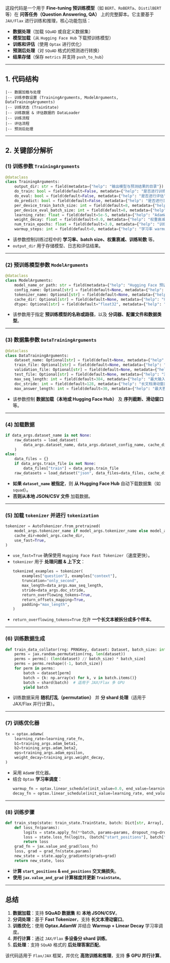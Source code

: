 这段代码是一个用于 **Fine-tuning 预训练模型**（如 `BERT`、`RoBERTa`、`DistilBERT` 等）在 **问答任务（Question Answering, QA）** 上的完整脚本。它主要基于 `JAX/Flax` 进行训练和推理，核心功能包括：
- **数据处理**（加载 `SQuAD` 或自定义数据集）
- **模型加载**（从 `Hugging Face Hub` 下载预训练模型）
- **训练和评估**（使用 `Optax` 进行优化）
- **预测后处理**（对 `SQuAD` 格式的预测进行转换）
- **结果存储**（保存 `metrics` 并支持 `push_to_hub`）

---

## **1. 代码结构**
```
|-- 数据加载与处理
|-- 训练参数设置 (TrainingArguments, ModelArguments, DataTrainingArguments)
|-- 训练状态 (TrainState)
|-- 训练数据 & 评估数据的 DataLoader
|-- 训练流程
|-- 评估流程
|-- 预测后处理
```

---

## **2. 关键部分解析**
### **(1) 训练参数 `TrainingArguments`**
```python
@dataclass
class TrainingArguments:
    output_dir: str = field(metadata={"help": "输出模型与预测结果的目录"})
    do_train: bool = field(default=False, metadata={"help": "是否进行训练"})
    do_eval: bool = field(default=False, metadata={"help": "是否进行评估"})
    do_predict: bool = field(default=False, metadata={"help": "是否进行测试"})
    per_device_train_batch_size: int = field(default=8, metadata={"help": "训练 batch size"})
    per_device_eval_batch_size: int = field(default=8, metadata={"help": "评估 batch size"})
    learning_rate: float = field(default=5e-5, metadata={"help": "AdamW 初始学习率"})
    weight_decay: float = field(default=0.0, metadata={"help": "权重衰减"})
    num_train_epochs: float = field(default=3.0, metadata={"help": "训练总轮数"})
    warmup_steps: int = field(default=0, metadata={"help": "学习率 warmup 步数"})
```
- 该参数控制训练过程中的 **学习率、batch size、权重衰减、训练轮数** 等。
- `output_dir` 用于存储模型、日志和评估结果。

---

### **(2) 预训练模型参数 `ModelArguments`**
```python
@dataclass
class ModelArguments:
    model_name_or_path: str = field(metadata={"help": "Hugging Face 预训练模型名称或本地路径"})
    config_name: Optional[str] = field(default=None, metadata={"help": "配置文件路径"})
    tokenizer_name: Optional[str] = field(default=None, metadata={"help": "分词器路径"})
    cache_dir: Optional[str] = field(default=None, metadata={"help": "缓存目录"})
    dtype: Optional[str] = field(default="float32", metadata={"help": "模型数据类型 (float32, float16, bfloat16)"})
```
- 该参数用于指定 **预训练模型的名称或路径**，以及 **分词器、配置文件和数据类型**。

---

### **(3) 数据集参数 `DataTrainingArguments`**
```python
@dataclass
class DataTrainingArguments:
    dataset_name: Optional[str] = field(default=None, metadata={"help": "Hugging Face 数据集名称"})
    train_file: Optional[str] = field(default=None, metadata={"help": "训练数据集路径"})
    validation_file: Optional[str] = field(default=None, metadata={"help": "验证数据集路径"})
    test_file: Optional[str] = field(default=None, metadata={"help": "测试数据集路径"})
    max_seq_length: int = field(default=384, metadata={"help": "最大输入序列长度"})
    doc_stride: int = field(default=128, metadata={"help": "长文档滑动窗口大小"})
    max_answer_length: int = field(default=30, metadata={"help": "最大答案长度"})
```
- 该参数控制 **数据加载（本地或 Hugging Face Hub）** 及 **序列截断、滑动窗口** 等。

---

### **(4) 加载数据**
```python
if data_args.dataset_name is not None:
    raw_datasets = load_dataset(
        data_args.dataset_name, data_args.dataset_config_name, cache_dir=model_args.cache_dir
    )
else:
    data_files = {}
    if data_args.train_file is not None:
        data_files["train"] = data_args.train_file
    raw_datasets = load_dataset("json", data_files=data_files, cache_dir=model_args.cache_dir)
```
- **如果 `dataset_name` 被指定**，则 **从 Hugging Face Hub** 自动下载数据集（如 `squad`）。
- **否则从本地 JSON/CSV 文件** 加载数据。

---

### **(5) 加载 `tokenizer` 并进行 `tokenization`**
```python
tokenizer = AutoTokenizer.from_pretrained(
    model_args.tokenizer_name if model_args.tokenizer_name else model_args.model_name_or_path,
    cache_dir=model_args.cache_dir,
    use_fast=True,
)
```
- `use_fast=True` 确保使用 `Hugging Face Fast Tokenizer`（速度更快）。
- `tokenizer` 用于 **处理问题 & 上下文**：
  ```python
  tokenized_examples = tokenizer(
      examples["question"], examples["context"],
      truncation="only_second",
      max_length=data_args.max_seq_length,
      stride=data_args.doc_stride,
      return_overflowing_tokens=True,
      return_offsets_mapping=True,
      padding="max_length",
  )
  ```
- `return_overflowing_tokens=True` 允许 **一个长文本被拆分成多个样本**。

---

### **(6) 训练数据生成**
```python
def train_data_collator(rng: PRNGKey, dataset: Dataset, batch_size: int):
    perms = jax.random.permutation(rng, len(dataset))
    perms = perms[: (len(dataset) // batch_size) * batch_size]
    perms = perms.reshape((-1, batch_size))
    for perm in perms:
        batch = dataset[perm]
        batch = {k: np.array(v) for k, v in batch.items()}
        batch = shard(batch)  # 适用于 JAX/Flax 多 GPU
        yield batch
```
- 训练数据采用 **随机打乱（permutation）** 并 **分 shard 处理**（适用于 JAX/Flax 并行计算）。

---

### **(7) 训练优化器**
```python
tx = optax.adamw(
    learning_rate=learning_rate_fn,
    b1=training_args.adam_beta1,
    b2=training_args.adam_beta2,
    eps=training_args.adam_epsilon,
    weight_decay=training_args.weight_decay,
)
```
- 采用 `AdamW` 优化器。
- 结合 `Optax` **学习率调度**：
  ```python
  warmup_fn = optax.linear_schedule(init_value=0.0, end_value=learning_rate, transition_steps=num_warmup_steps)
  decay_fn = optax.linear_schedule(init_value=learning_rate, end_value=0, transition_steps=num_train_steps)
  ```

---

### **(8) 训练步骤**
```python
def train_step(state: train_state.TrainState, batch: Dict[str, Array], dropout_rng: PRNGKey):
    def loss_fn(params):
        logits = state.apply_fn(**batch, params=params, dropout_rng=dropout_rng, train=True)
        loss = state.loss_fn(logits, (batch["start_positions"], batch["end_positions"]))
        return loss
    grad_fn = jax.value_and_grad(loss_fn)
    loss, grad = grad_fn(state.params)
    new_state = state.apply_gradients(grads=grad)
    return new_state, loss
```
- **计算 `start_positions` & `end_positions` 交叉熵损失**。
- **使用 `jax.value_and_grad` 计算梯度并更新 `TrainState`**。

---

## **总结**
1. **数据加载**：支持 **SQuAD 数据集** 和 **本地 JSON/CSV**。
2. **分词处理**：基于 **Fast Tokenizer**，支持 **长文本滑动窗口**。
3. **训练优化**：使用 **Optax.AdamW** 并结合 **Warmup + Linear Decay** 学习率调度。
4. **并行计算**：通过 `JAX/Flax` **多设备分 shard 训练**。
5. **后处理**：支持 `SQuAD` 格式的 **后处理答案匹配**。

该代码适用于 `Flax/JAX` 框架，并优化 **高效训练和推理**，支持 **多 GPU 并行计算**。